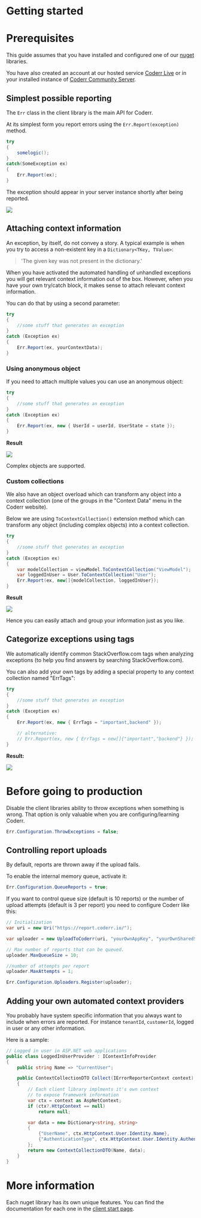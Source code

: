 Getting started
================

# Prerequisites

This guide assumes that you have installed and configured one of our [nuget](https://www.nuget.org/packages?q=coderr.client) libraries.

You have also created an account at our hosted service [Coderr Live](https://app.coderr.io) or in your installed instance of [Coderr Community Server](../server/installation/).

## Simplest possible reporting

The `Err` class in the client library is the main API for Coderr. 

At its simplest form you report errors using the `Err.Report(exception)` method.

```csharp
try
{
    somelogic();
}
catch(SomeException ex)
{
	Err.Report(ex);
}
```

The exception should appear in your server instance shortly after being reported.

![](screenshot.png)

## Attaching context information

An exception, by itself, do not convey a story. A typical example is when you try to access a non-existent key in a `Dictionary<TKey, TValue>`:

> 'The given key was not present in the dictionary.'


When you have activated the automated handling of unhandled exceptions you will get relevant context information out of the box. However, when you have your own try/catch block, it makes sense to attach relevant context information.

You can do that by using a second parameter:

```csharp
try
{
    //some stuff that generates an exception
}
catch (Exception ex)
{
    Err.Report(ex, yourContextData);
}
```

### Using anonymous object

If you need to attach multiple values you can use an anonymous object:

```csharp
try
{
    //some stuff that generates an exception
}
catch (Exception ex)
{
    Err.Report(ex, new { UserId = userId, UserState = state });
}
```

**Result**

![](anonymous-object.png)

Complex objects are supported.

### Custom collections

We also have an object overload which can transform any object into a context collection (one of the groups in the "Context Data" menu in the Coderr website).

Below we are using `ToContextCollection()` extension method which can transform any object (including complex objects) into a context collection.


```csharp
try
{
    //some stuff that generates an exception
}
catch (Exception ex)
{
    var modelCollection = viewModel.ToContextCollection("ViewModel");
    var loggedInUser = User.ToContextCollection("User");
    Err.Report(ex, new[]{modelCollection, loggedInUser});
}
```

**Result**

![](attach_multiple_collections.png)

Hence you can easily attach and group your information just as you like.

## Categorize exceptions using tags

We automatically identify common StackOverflow.com tags when analyzing exceptions (to help you find answers by searching StackOverflow.com). 

You can
also add your own tags by adding a special property to any context collection named "ErrTags":

```csharp
try
{
    //some stuff that generates an exception
}
catch (Exception ex)
{
    Err.Report(ex, new { ErrTags = "important,backend" });

    // alternative:
    // Err.Report(ex, new { ErrTags = new[]{"important","backend"} });
}
```

**Result:**

![](tag-demo.png)

# Before going to production

Disable the client libraries ability to throw exceptions when something is wrong. That option is only valuable when you are configuring/learning Coderr.

```csharp
Err.Configuration.ThrowExceptions = false;
```

## Controlling report uploads

By default, reports are thrown away if the upload fails. 

To enable the internal memory queue, activate it:

```csharp
Err.Configuration.QueueReports = true;
```

If you want to control queue size (default is 10 reports) or the number of upload attempts (default is 3 per report) you need to configure Coderr like this:

```csharp
// Initialization
var uri = new Uri("https://report.coderr.io/");

var uploader = new UploadToCoderr(uri, "yourOwnAppKey", "yourOwnSharedSecret");

// Max number of reports that can be queued.
uploader.MaxQueueSize = 10;

//number of attempts per report
uploader.MaxAttempts = 1;

Err.Configuration.Uploaders.Register(uploader);
```

## Adding your own automated context providers

You probably have system specific information that you always want to include when errors are reported. For instance `tenantId`,  `customerId`, logged in user or any other information.

Here is a sample:

```csharp
// Logged in user in ASP.NET web applications
public class LoggedInUserProvider : IContextInfoProvider
{
    public string Name => "CurrentUser";

    public ContextCollectionDTO Collect(IErrorReporterContext context)
    {
        // Each client library implments it's own context
        // to expose framework information
        var ctx = context as AspNetContext;
        if (ctx?.HttpContext == null)
            return null;

        var data = new Dictionary<string, string>
        {
            {"UserName", ctx.HttpContext.User.Identity.Name},
            {"AuthenticationType", ctx.HttpContext.User.Identity.AuthenticationType}
        };
        return new ContextCollectionDTO(Name, data);
    }
}

```

# More information

Each nuget library has its own unique features. You can find the documentation for each one in the [client start page](index.md).
